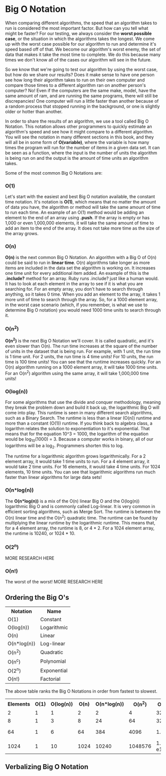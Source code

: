 # Big O Notation

When comparing different algorithms, the speed that an algorithm takes to run is considered the most important factor. But how can you tell what might be faster? For our testing, we always consider the **worst possible case**, or the situation in which the algorithms takes the longest. We come up with the worst case possible for our algorithm to run and determine it's speed based off of that. We become our algorithm's worst enemy, the set of data that makes it take the most time to complete. We do this because many times we don't know all of the cases our algorithm will see in the future.

So we know that we're going to test our algorithm by using the worst case, but how do we share our results? Does it make sense to have one person see how long their algorithm takes to run on their own computer and compare those times to a different algorithm ran on another person's computer? No! Even if the computers are the same make, model, have the same amount of ram, and are running the same programs, there will still be discrepancies! One computer will run a little faster than another because of a random process that stopped running in the background, or one is slightly older or hotter than another.

In order to share the results of an algorithm, we use a tool called Big O Notation. This notation allows other programmers to quickly estimate an algorithm's speed and see how it might compare to a different algorithm. You will see the notation in many different sections in this book, and they will all be in some form of **O(variable)**, where the variable is how many times the program will run for the number of items in a given data set. It can be seen as a function, where the input is the number of units the algorithm is being run on and the output is the amount of time units an algorithm takes. 

Some of the most common Big O Notations are:

### O(1)

Let's start with the easiest and best Big O notation available, the constant time notation. It's notation is **O(1)**, which means that no matter the amount of data you have, the algorithm or method will take the same amount of time to run each time. An example of an O(1) method would be adding an element to the end of an array using **.push**. If the array is empty or has 1,000 or even 1,000,000 elements, it will take the same amount of time to add an item to the end of the array. It does not take more time as the size of the array grows.

### O(n)

**O(n)** is the next common Big O Notation. An algorithm with a Big O of O(n) could be said to run in **linear time**. O(n) algorithms take longer as more items are included in the data set the algorithm is working on. It increases one time unit for every additional item added. An example of this is the **.include?** method for an array. Ruby runs .include? just like a human would. It has to look at each element in the array to see if it is what you are searching for. For an empty array, you don't have to search through anything, so it takes 0 time. When you add an element to the array, it takes 1 more unit of time to search through the array. So, for a 1000 element array, in the worst case scenario (which, if you remember, is what we use to determine Big O notation) you would need 1000 time units to search through it.

### O(n<sup>2</sup>)

**O(n<sup>2</sup>)** is the next Big O Notation we'll cover. It is called quadratic, and it's even slower than O(n). The run time increases at the square of the number of units in the dataset that is being run. For example, with 1 unit, the run time is 1 time unit. For 2 units, the run time is 4 time units! For 10 units, the run time is 100 time units! You can see that the runtime increases quickly. For an O(n) algorithm running on a 1000 element array, it will take 1000 time units. For an O(n<sup>2</sup>) algorithm using the same array, it will take 1,000,000 time units!

### O(log(n))

For some algorithms that use the divide and conquer methodology, meaning they break the problem down and build it back up, the logarithmic Big O will come into play. This runtime is seen in many different search algorithms, such as a Binary Search. The runtime is less than a linear (O(n)) runtime and more than a constant (O(1)) runtime. If you think back to algebra class, a logarithm relates the solution to exponentiation to it's exponential. That means that for the equation 10^3 = 1000, the logarithm of the equation would be log<sub>10</sub>(1000) = 3. Because a computer works in binary, all of our logarithms will be a log<sub>2</sub>. Programmers shorten this to log.

The runtime for a logarithmic algorithm grows logarithmically. For a 2 element array, it would take 1 time units to run. For a 4 element array, it would take 2 time units. For 16 elements, it would take 4 time units. For 1024 elements, 10 time units. You can see that logarithmic algorithms run much faster than linear algorithms for large data sets!

### O(n*log(n))

The **O(n*log(n))** is a mix of the O(n) linear Big O and the O(log(n)) logarithmic Big O and is commonly called Log-linear. It is very common in efficient sorting algorithms, such as Merge Sort. The runtime is between the O(n) linear time and the O(n<sup>2</sup>) quadratic time. The runtime can be found by multiplying the linear runtime by the logarithmic runtime. This means that, for a 4 element array, the runtime is 8, or 4 * 2. For a 1024 element array, the runtime is 10240, or 1024 * 10.

### O(2<sup>n</sup>)

MORE RESEARCH HERE

### O(n!)

The worst of the worst! MORE RESEARCH HERE

## Ordering the Big O's

<table>
<tr>
    <th>Notation</th>
    <th>Name</th>
</tr>
<tr>
    <td>O(1)</td>
    <td>Constant</td>
</tr>
<tr>
    <td>O(log(n))</td>
    <td>Logarithmic</td>
</tr>
<tr>
    <td>O(n)</td>
    <td>Linear</td>
</tr>
<tr>
    <td>O(n*log(n))</td>
    <td>Log-linear</td>
</tr>
<tr>
    <td>O(n<sup>2</sup>)</td>
    <td>Quadratic</td>
</tr>
<tr>
    <td>O(n<sup>c</sup>)</td>
    <td>Polynomial</td>
</tr>
<tr>
    <td>O(2<sup>n</sup>)</td>
    <td>Exponential</td>
</tr>
<tr>
    <td>O(n!)</td>
    <td>Factorial</td>
</tr>
</table>

The above table ranks the Big O Notations in order from fastest to slowest.

<table>
<tr>
    <th>Elements</th>
    <th>O(1)</th>
    <th>O(log(n))</th>
    <th>O(n)</th>
    <th>O(n*log(n))</th>
    <th>O(n<sup>2</sup>)</th>
    <th>O(n<sup>5</sup>)</th>
    <th>O(2<sup>n</sup>)</th>
    <th>O(n!)</th>
</tr>
<tr>
    <td>2</td>
    <td>1</td>
    <td>1</td>
    <td>2</td>
    <td>2</td>
    <td>4</td>
    <td>32</td>
    <td>4</td>
    <td>2</td>
</tr>
<tr>
    <td>8</td>
    <td>1</td>
    <td>3</td>
    <td>8</td>
    <td>24</td>
    <td>64</td>
    <td>32768</td>
    <td>256</td>
    <td>40320</td>
</tr>
<tr>
    <td>64</td>
    <td>1</td>
    <td>6</td>
    <td>64</td>
    <td>384</td>
    <td>4096</td>
    <td>1.1 e9</td>
    <td>1.8 e19</td>
    <td>1.3 e89</td>
</tr>
<tr>
    <td>1024</td>
    <td>1</td>
    <td>10</td>
    <td>1024</td>
    <td>10240</td>
    <td>1048576</td>
    <td>1.1 e15</td>
    <td>1.8 e308</td>
    <td>5.4 e2639</td>
</tr>
</table>

## Verbalizing Big O Notation
